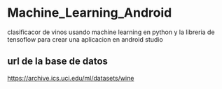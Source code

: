 # Machine_Learning_Android
clasificacor de vinos usando machine learning en python y la libreria de tensoflow para crear una aplicacion en android studio

## url de la base de datos

https://archive.ics.uci.edu/ml/datasets/wine
